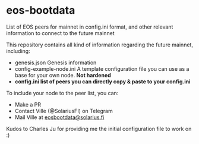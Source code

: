# eos-bootdata
List of EOS peers for mainnet in config.ini format, and other relevant information to connect to the future mainnet

This repository contains all kind of information regarding the future mainnet, including:
* genesis.json Genesis information
* config-example-node.ini A template configuration file you can use as a base for your own node. **Not hardened**
* **config.ini list of peers you can directly copy & paste to your config.ini**

To include your node to the peer list, you can:
* Make a PR
* Contact Ville (@SolariusFI) on Telegram
* Mail Ville at eosbootdata@solarius.fi

Kudos to Charles Ju for providing me the initial configuration file to work on :)
